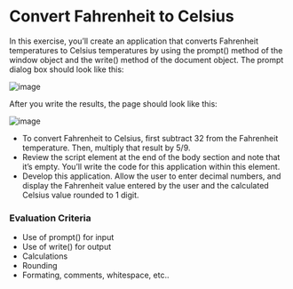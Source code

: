 # Convert Fahrenheit to Celsius

In this exercise, you’ll create an application that converts Fahrenheit temperatures to Celsius temperatures by using the prompt() method of the window object and the write() method of the document object. The prompt dialog box should look like this:  

![image](https://user-images.githubusercontent.com/17011204/206506538-15d252c1-180b-4df7-ae7e-4c52a1d6a47e.png)

After you write the results, the page should look like this:  

![image](https://user-images.githubusercontent.com/17011204/206506634-1aeffb64-351f-4443-8613-33f39a8530a2.png)

- To convert Fahrenheit to Celsius, first subtract 32 from the Fahrenheit temperature. Then, multiply that result by 5/9.
- Review the script element at the end of the body section and note that it’s empty. You’ll write the code for this application within this element.
- Develop this application. Allow the user to enter decimal numbers, and display the Fahrenheit value entered by the user and the calculated Celsius value rounded to 1 digit.

### Evaluation Criteria

- Use of prompt() for input
- Use of write() for output
- Calculations
- Rounding
- Formating, comments, whitespace, etc..
